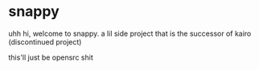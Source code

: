 # snappy

uhh hi, welcome to snappy. a lil side project that is the successor of kairo (discontinued project)

this'll just be opensrc shit
